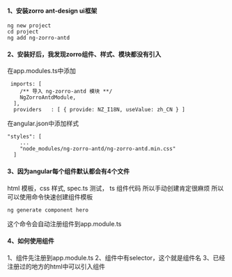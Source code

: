 #### 1、安装zorro ant-design ui框架
```
ng new project
cd project
ng add ng-zorro-antd
```

#### 2、安装好后，我发现zorro组件、样式、模块都没有引入 
在app.modules.ts中添加
```
 imports: [
    /** 导入 ng-zorro-antd 模块 **/
    NgZorroAntdModule,
  ],
  providers   : [ { provide: NZ_I18N, useValue: zh_CN } ]
```
在angular.json中添加样式
```
"styles": [
    ...
    "node_modules/ng-zorro-antd/ng-zorro-antd.min.css"
  ]
```

#### 3、因为angular每个组件默认都会有4个文件
html 模板，css 样式, spec.ts 测试， ts 组件代码
所以手动创建肯定很麻烦
所以可以使用命令快速创建组件模板
```
ng generate component hero
```
这个命令会自动注册组件到app.module.ts


#### 4、如何使用组件
1、组件先注册到app.module.ts
2、组件中有selector，这个就是组件名
3、已经注册过的地方的html中可以<xx></xx>引入组件

